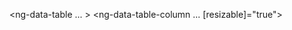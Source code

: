   <ng-data-table
    ... >
    <ng-data-table-column
       ...
      [resizable]="true">
    </ng-data-table-column>
  </ng-data-table>
